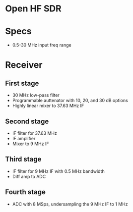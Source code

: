 Open HF SDR
===========

# Specs
* 0.5-30 MHz input freq range

# Receiver
## First stage
* 30 MHz low-pass filter
* Programmable auttenator with 10, 20, and 30 dB options
* Highly linear mixer to 37.63 MHz IF

## Second stage
* IF filter for 37.63 MHz
* IF amplifier
* Mixer to 9 MHz IF

## Third stage
* IF filter for 9 MHz IF with 0.5 MHz bandwidth
* Diff amp to ADC

## Fourth stage
* ADC with 8 MSps, undersampling the 9 MHz IF to 1 MHz
